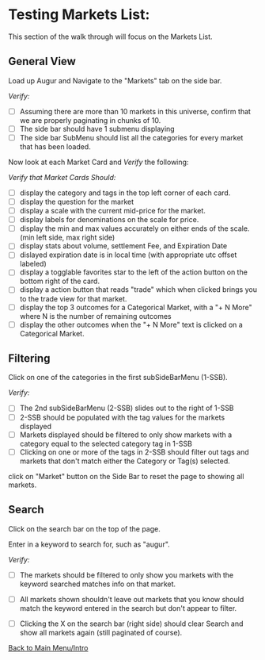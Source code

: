 # Testing Markets List:

This section of the walk through will focus on the Markets List.

## General View

Load up Augur and Navigate to the "Markets" tab on the side bar.

*Verify:*

- [ ] Assuming there are more than 10 markets in this universe, confirm that we are properly paginating in chunks of 10.
- [ ] The side bar should have 1 submenu displaying 
- [ ] The side bar SubMenu should list all the categories for every market that has been loaded.

Now look at each Market Card and *Verify* the following:

*Verify that Market Cards Should:*
- [ ] display the category and tags in the top left corner of each card.
- [ ] display the question for the market
- [ ] display a scale with the current mid-price for the market.
- [ ] display labels for denominations on the scale for price.
- [ ] display the min and max values accurately on either ends of the scale. (min left side, max right side)
- [ ] display stats about volume, settlement Fee, and Expiration Date
- [ ] dislayed expiration date is in local time (with appropriate utc offset labeled)
- [ ] display a togglable favorites star to the left of the action button on the bottom right of the card.
- [ ] display a action button that reads "trade" which when clicked brings you to the trade view for that market.
- [ ] display the top 3 outcomes for a Categorical Market, with a "+ N More" where N is the number of remaining outcomes
- [ ] display the other outcomes when the "+ N More" text is clicked on a Categorical Market.

## Filtering

Click on one of the categories in the first subSideBarMenu (1-SSB).

*Verify:*
- [ ] The 2nd subSideBarMenu (2-SSB) slides out to the right of 1-SSB
- [ ] 2-SSB should be populated with the tag values for the markets displayed
- [ ] Markets displayed should be filtered to only show markets with a category equal to the selected category tag in 1-SSB
- [ ] Clicking on one or more of the tags in 2-SSB should filter out tags and markets that don't match either the Category or Tag(s) selected.

click on "Market" button on the Side Bar to reset the page to showing all markets.

## Search

Click on the search bar on the top of the page.

Enter in a keyword to search for, such as "augur". 

*Verify:*
- [ ] The markets should be filtered to only show you markets with the keyword searched matches info on that market.
- [ ] All markets shown shouldn't leave out markets that you know should match the keyword entered in the search but don't appear to filter.
- [ ] Clicking the X on the search bar (right side) should clear Search and show all markets again (still paginated of course).


[Back to Main Menu/Intro](https://github.com/AugurProject/augur-walkthrough/)
